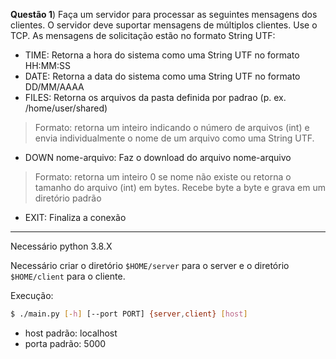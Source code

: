 **Questão 1**) Faça um servidor para processar as seguintes mensagens dos clientes. O servidor deve suportar mensagens
de múltiplos clientes. Use o TCP. As mensagens de solicitação estão no formato String UTF:
* TIME: Retorna a hora do sistema como uma String UTF no formato HH:MM:SS
* DATE: Retorna a data do sistema como uma String UTF no formato DD/MM/AAAA
* FILES: Retorna os arquivos da pasta definida por padrao (p. ex. /home/user/shared)
> Formato: retorna um inteiro indicando o número de arquivos (int) e envia individualmente o nome de um arquivo como uma String UTF.
* DOWN nome-arquivo: Faz o download do arquivo nome-arquivo
> Formato: retorna um inteiro 0 se nome não existe ou retorna o tamanho do arquivo (int) em bytes. Recebe byte a byte e grava em um diretório padrão
* EXIT: Finaliza a conexão

---

Necessário python 3.8.X

Necessário criar o diretório ```$HOME/server``` para o server e o diretório ```$HOME/client``` para o cliente.

Execução:
```bash
$ ./main.py [-h] [--port PORT] {server,client} [host]
```
- host padrão: localhost
- porta padrão: 5000
